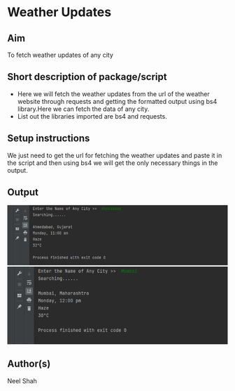 # Weather Updates

## Aim
To fetch weather updates of any city 
## Short description of package/script

- Here we will fetch the weather updates from the url of the weather website through requests and getting the formatted output using bs4 library.Here we can fetch the data of any city.
- List out the libraries imported are bs4 and requests.

## Setup instructions

We just need to get the url for fetching the weather updates and paste it in the script and then using bs4 we will get the only necessary things in the output.


## Output

![image](Images/output_1(weather).png)
![image](Images/output_2(weather).png)

## Author(s)

Neel Shah
